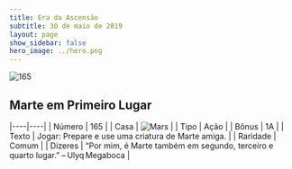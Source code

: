 ```yaml
---
title: Era da Ascensão
subtitle: 30 de maio de 2019
layout: page
show_sidebar: false
hero_image: ../hero.png
---
```


![165](https://cdn.keyforgegame.com/media/card_front/pt/435_165_X55Q28P9QHQ2_pt.png)

## Marte em Primeiro Lugar

|----|----|
| Número | 165 |
| Casa | ![Mars](https://archonarcana.com/images/thumb/d/de/Mars.png/22px-Mars.png "Marte") |
| Tipo | Ação |
| Bônus | 1A |
| Texto | Jogar: Prepare e use uma criatura de Marte amiga. |
| Raridade | Comum |
| Dizeres | “Por mim, é Marte também em segundo, terceiro e quarto lugar.” – Ulyq Megaboca |
